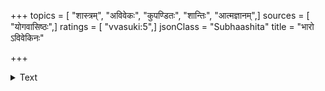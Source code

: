 +++
topics = [ "शास्त्रम्", "अविवेकः", "कुपण्डितः", "शान्तिः", "आत्मज्ञानम्",]
sources = [ "योगवासिष्ठः",]
ratings = [ "vvasuki:5",]
jsonClass = "Subhaashita"
title = "भारो ऽविवेकिनः"

+++

<details><summary>Text</summary>

भारो ऽविवेकिनः शास्त्रं   
भारो ज्ञानं च रागिणः ।  
अशान्तस्य मनो भारः   
भारोऽनात्मविदो वपुः ॥
</details>
